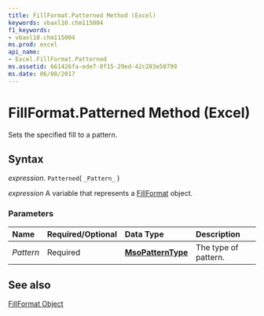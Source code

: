 ```yaml
---
title: FillFormat.Patterned Method (Excel)
keywords: vbaxl10.chm115004
f1_keywords:
- vbaxl10.chm115004
ms.prod: excel
api_name:
- Excel.FillFormat.Patterned
ms.assetid: 661426fa-ede7-8f15-29ed-42c283e50799
ms.date: 06/08/2017
---
```



# FillFormat.Patterned Method (Excel)

Sets the specified fill to a pattern.


## Syntax

 _expression_. `Patterned`( `_Pattern_` )

 _expression_ A variable that represents a [FillFormat](Excel.FillFormat.md) object.


### Parameters



|**Name**|**Required/Optional**|**Data Type**|**Description**|
|:-----|:-----|:-----|:-----|
| _Pattern_|Required| **[MsoPatternType](Office.MsoPatternType.md)**|The type of pattern.|

## See also


[FillFormat Object](Excel.FillFormat.md)

